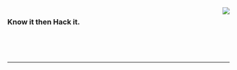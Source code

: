 <img align='right' src='https://github-readme-stats.vercel.app/api?username=1nfsr&show_icons=true&&hide=contribs,issues,stars&&hide_border=true&&hide_title=true' />

### Know it then Hack it.
<br />
<br />
<br />
<hr />

<!-- steam-box start -->

<!-- steam-box end -->